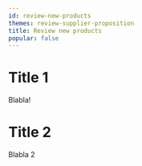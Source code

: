 ```yaml
---
id: review-new-products
themes: review-supplier-proposition
title: Review new products
popular: false
---
```


# Title 1

Blabla!

# Title 2

Blabla 2
